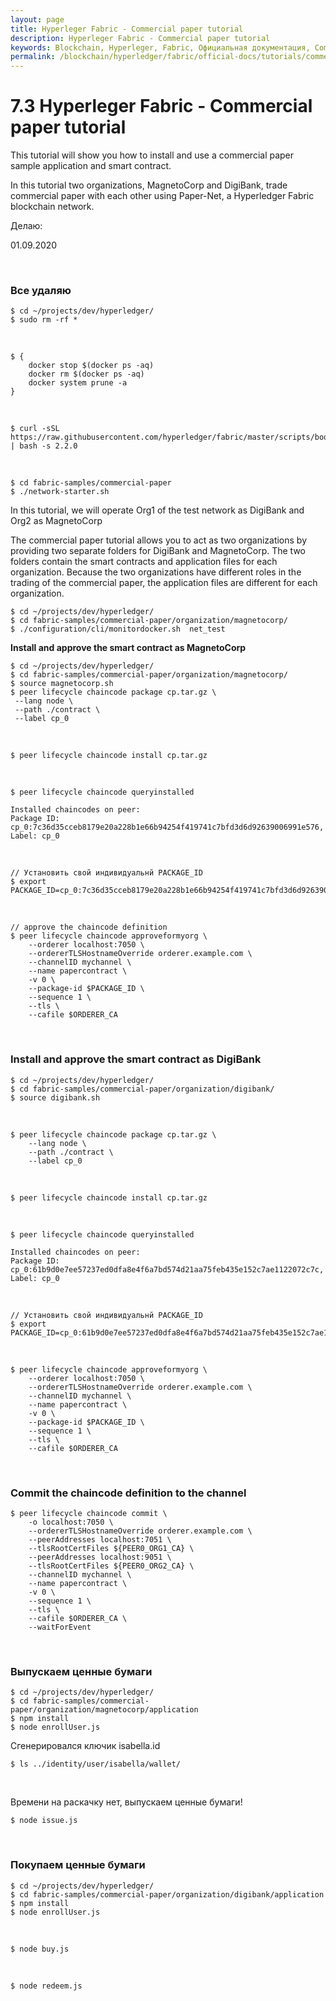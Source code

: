 ```yaml
---
layout: page
title: Hyperleger Fabric - Commercial paper tutorial
description: Hyperleger Fabric - Commercial paper tutorial
keywords: Blockchain, Hyperleger, Fabric, Официальная документация, Commercial paper tutorial
permalink: /blockchain/hyperledger/fabric/official-docs/tutorials/сommercial-paper-tutorial/
---
```


# 7.3 Hyperleger Fabric - Commercial paper tutorial

This tutorial will show you how to install and use a commercial paper sample application and smart contract.

In this tutorial two organizations, MagnetoCorp and DigiBank, trade commercial paper with each other using Paper-Net, a Hyperledger Fabric blockchain network.

Делаю:

01.09.2020

<br/>

### Все удаляю

    $ cd ~/projects/dev/hyperledger/
    $ sudo rm -rf *

<br/>

    $ {
        docker stop $(docker ps -aq)
        docker rm $(docker ps -aq)
        docker system prune -a
    }

<br/>

    $ curl -sSL https://raw.githubusercontent.com/hyperledger/fabric/master/scripts/bootstrap.sh | bash -s 2.2.0

<br/>

    $ cd fabric-samples/commercial-paper
    $ ./network-starter.sh

In this tutorial, we will operate Org1 of the test network as DigiBank and Org2 as MagnetoCorp

The commercial paper tutorial allows you to act as two organizations by providing two separate folders for DigiBank and MagnetoCorp. The two folders contain the smart contracts and application files for each organization. Because the two organizations have different roles in the trading of the commercial paper, the application files are different
for each organization.

    $ cd ~/projects/dev/hyperledger/
    $ cd fabric-samples/commercial-paper/organization/magnetocorp/
    $ ./configuration/cli/monitordocker.sh  net_test

**Install and approve the smart contract as MagnetoCorp**

    $ cd ~/projects/dev/hyperledger/
    $ cd fabric-samples/commercial-paper/organization/magnetocorp/
    $ source magnetocorp.sh
    $ peer lifecycle chaincode package cp.tar.gz \
     --lang node \
     --path ./contract \
     --label cp_0

<br/>

    $ peer lifecycle chaincode install cp.tar.gz

<br/>

    $ peer lifecycle chaincode queryinstalled

```
Installed chaincodes on peer:
Package ID: cp_0:7c36d35cceb8179e20a228b1e66b94254f419741c7bfd3d6d92639006991e576, Label: cp_0
```

<br/>

    // Установить свой индивидуальнй PACKAGE_ID
    $ export PACKAGE_ID=cp_0:7c36d35cceb8179e20a228b1e66b94254f419741c7bfd3d6d92639006991e576

<br/>

    // approve the chaincode definition
    $ peer lifecycle chaincode approveformyorg \
        --orderer localhost:7050 \
        --ordererTLSHostnameOverride orderer.example.com \
        --channelID mychannel \
        --name papercontract \
        -v 0 \
        --package-id $PACKAGE_ID \
        --sequence 1 \
        --tls \
        --cafile $ORDERER_CA

<br/>

### Install and approve the smart contract as DigiBank

    $ cd ~/projects/dev/hyperledger/
    $ cd fabric-samples/commercial-paper/organization/digibank/
    $ source digibank.sh

<br/>

    $ peer lifecycle chaincode package cp.tar.gz \
        --lang node \
        --path ./contract \
        --label cp_0

<br/>

    $ peer lifecycle chaincode install cp.tar.gz

<br/>

    $ peer lifecycle chaincode queryinstalled

```
Installed chaincodes on peer:
Package ID: cp_0:61b9d0e7ee57237ed0dfa8e4f6a7bd574d21aa75feb435e152c7ae1122072c7c, Label: cp_0
```

<br/>

    // Установить свой индивидуальнй PACKAGE_ID
    $ export PACKAGE_ID=cp_0:61b9d0e7ee57237ed0dfa8e4f6a7bd574d21aa75feb435e152c7ae1122072c7c

<br/>

    $ peer lifecycle chaincode approveformyorg \
        --orderer localhost:7050 \
        --ordererTLSHostnameOverride orderer.example.com \
        --channelID mychannel \
        --name papercontract \
        -v 0 \
        --package-id $PACKAGE_ID \
        --sequence 1 \
        --tls \
        --cafile $ORDERER_CA

<br/>

### Commit the chaincode definition to the channel

    $ peer lifecycle chaincode commit \
        -o localhost:7050 \
        --ordererTLSHostnameOverride orderer.example.com \
        --peerAddresses localhost:7051 \
        --tlsRootCertFiles ${PEER0_ORG1_CA} \
        --peerAddresses localhost:9051 \
        --tlsRootCertFiles ${PEER0_ORG2_CA} \
        --channelID mychannel \
        --name papercontract \
        -v 0 \
        --sequence 1 \
        --tls \
        --cafile $ORDERER_CA \
        --waitForEvent

<br/>

### Выпускаем ценные бумаги

    $ cd ~/projects/dev/hyperledger/
    $ cd fabric-samples/commercial-paper/organization/magnetocorp/application
    $ npm install
    $ node enrollUser.js

Сгенерировался ключик isabella.id

    $ ls ../identity/user/isabella/wallet/

<br/>

Времени на раскачку нет, выпускаем ценные бумаги!

    $ node issue.js

<br/>

### Покупаем ценные бумаги

    $ cd ~/projects/dev/hyperledger/
    $ cd fabric-samples/commercial-paper/organization/digibank/application
    $ npm install
    $ node enrollUser.js

<br/>

    $ node buy.js

<br/>

    $ node redeem.js
